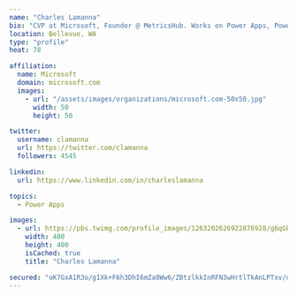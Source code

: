 ```yaml
---
name: "Charles Lamanna"
bio: "CVP at Microsoft, Founder @ MetricsHub. Works on Power Apps, Power Automate, Power Virtual Agent, Common Data Service and Dynamics 365."
location: Bellevue, WA
type: "profile"
heat: 78

affiliation:
  name: Microsoft
  domain: microsoft.com
  images:
    - url: "/assets/images/organizations/microsoft.com-50x50.jpg"
      width: 50
      height: 50

twitter:
  username: clamanna
  url: https://twitter.com/clamanna
  followers: 4545

linkedin:
  url: https://www.linkedin.com/in/charleslamanna

topics:
  - Power Apps

images:
  - url: https://pbs.twimg.com/profile_images/1263202626922876928/g6qGbHZ-_400x400.jpg
    width: 400
    height: 400
    isCached: true
    title: "Charles Lamanna"

secured: "oK7GxA1R3o/g1Xk+F6h3DhI6mZa8Ww6/ZBtzlkkInRFN3wHrtlTkAnLPTxv/qPE3V3WZI2JYA3ySsJh2XV8sEVaHrpvkazTaCmqYc1czZtWL02kofjnSpZnkCmYo5FRuhGoACykailIUpeGR1v/I6ncgGFH+ftDsYN9pQCi4YX62JKN5zPg3xFJ7t8x31yzDj0Zuw8/8OlzlBYM1lgLUC3+90mINmnUuOBM5rtf5Z+2iHzwZ9g8xgbjfCb7EjmHlAvx47Neg2Uu5H+Utoryk4SYzbp+oqhyn7AT36VQSrZXpv7G23+Tz6nCoTdpD9VZwvcIUEEdD5rrZs7GAFEVwF0tG+Bw89/NNyIQbJY83ja2EGh6IDpyFENdwOkSOeaRn5gNftrcveC5NSJUiCdI1shW/eXoT9nWIrVteRPcB4Js=;BeKJDO6MTqUNH1VGuLIaAg=="
---
```


